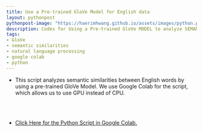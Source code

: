 ```yaml
---
title: Use a Pre-trained GloVe Model for English data
layout: pythonpost
pythonpost-image: "https://haerimhwang.github.io/assets/images/python.png"
description: Codes for Using a Pre-trained GloVe MODEL to analyze SEMANTIC SIMILARITIES in English data
tags:
- GloVe 
- semantic similarities
- natural language processing
- google colab
- python
---
```


* This script analyzes semantic similarities between English words by using a pre-trained GloVe Model. We use Google Colab for the script, which allows us to use GPU instead of CPU.  
<br>
<br>

* [Click Here for the Python Script in Google Colab.](https://colab.research.google.com/drive/1Mqfz3LIfrLJV6JETAQPuA_dcQKJx-cDJ?usp=sharing)


